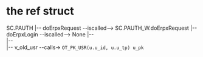 
# the ref struct

SC.PAUTH 
|-- doErpxRequest --iscalled--> SC.PAUTH_W.doErpxRequest 
|-- doErpxLogin --iscalled--> None 
|--  
|--  
|-- v_old_usr --calls-> `OT_PK_USR(u.u_id, u.u_tp) u_pk`


